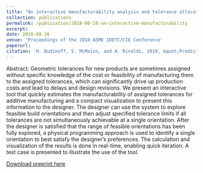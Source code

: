 ```yaml
---
title: "An interactive manufacturability analysis and tolerance allocation tool for additive manufacturing"
collection: publications
permalink: /publication/2018-08-26-an-interactive-manufacturability
excerpt: 
date: 2018-08-26
venue: 'Proceedings of the 2018 ASME IDETC/CIE Conference'
paperurl: 
citation: 'H. Budinoff, S. McMains, and A. Rinaldi, 2018, &quot;Prediction and visualization of achievable orientation tolerances for additive manufacturing.&quot; Proceedings of the 15th CIRP Conference on Computer Aided Tolerancing (CIRP CAT).'
---
```

Abstract: Geometric tolerances for new products are sometimes assigned without specific knowledge of the cost or feasibility of manufacturing them to the assigned tolerances, which can significantly drive up production costs and lead to delays and design revisions. We present an interactive tool that quickly estimates the manufacturability of assigned tolerances for additive manufacturing and a compact visualization to present this information to the designer. The designer can use the system to explore feasible build orientations and then adjust specified tolerance limits if all tolerances are not simultaneously achievable at a single orientation. After the designer is satisfied that the range of feasible orientations has been fully explored, a physical programming approach is used to identify a single orientation to best satisfy the designer’s preferences. The calculation and visualization of the results is done in real-time, enabling quick iteration. A test case is presented to illustrate the use of the tool.

[Download preprint here](http://hbudinoff.github.io/files/2018-06-11-prediction-and-visualization.pdf)

